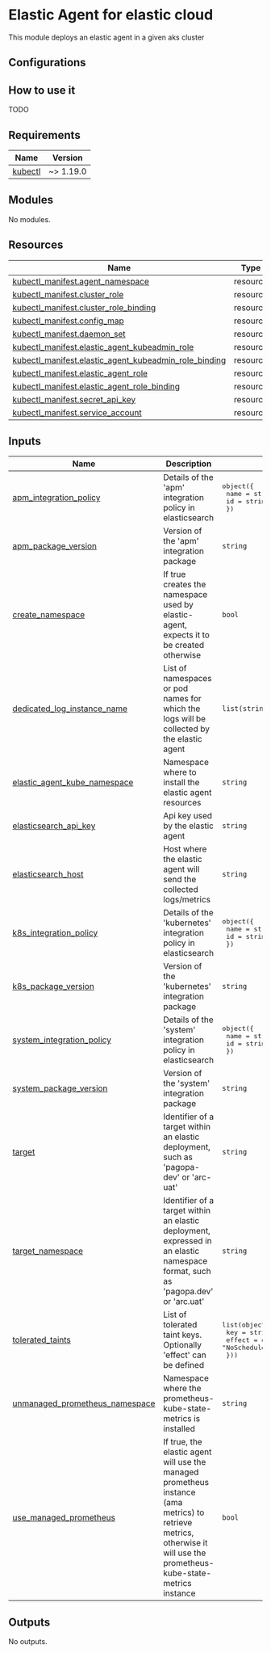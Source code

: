 # Elastic Agent for elastic cloud

This module deploys an elastic agent in a given aks cluster

## Configurations

## How to use it

TODO

<!-- markdownlint-disable -->
<!-- BEGIN_TF_DOCS -->
## Requirements

| Name | Version |
|------|---------|
| <a name="requirement_kubectl"></a> [kubectl](#requirement\_kubectl) | ~> 1.19.0 |

## Modules

No modules.

## Resources

| Name | Type |
|------|------|
| [kubectl_manifest.agent_namespace](https://registry.terraform.io/providers/gavinbunney/kubectl/latest/docs/resources/manifest) | resource |
| [kubectl_manifest.cluster_role](https://registry.terraform.io/providers/gavinbunney/kubectl/latest/docs/resources/manifest) | resource |
| [kubectl_manifest.cluster_role_binding](https://registry.terraform.io/providers/gavinbunney/kubectl/latest/docs/resources/manifest) | resource |
| [kubectl_manifest.config_map](https://registry.terraform.io/providers/gavinbunney/kubectl/latest/docs/resources/manifest) | resource |
| [kubectl_manifest.daemon_set](https://registry.terraform.io/providers/gavinbunney/kubectl/latest/docs/resources/manifest) | resource |
| [kubectl_manifest.elastic_agent_kubeadmin_role](https://registry.terraform.io/providers/gavinbunney/kubectl/latest/docs/resources/manifest) | resource |
| [kubectl_manifest.elastic_agent_kubeadmin_role_binding](https://registry.terraform.io/providers/gavinbunney/kubectl/latest/docs/resources/manifest) | resource |
| [kubectl_manifest.elastic_agent_role](https://registry.terraform.io/providers/gavinbunney/kubectl/latest/docs/resources/manifest) | resource |
| [kubectl_manifest.elastic_agent_role_binding](https://registry.terraform.io/providers/gavinbunney/kubectl/latest/docs/resources/manifest) | resource |
| [kubectl_manifest.secret_api_key](https://registry.terraform.io/providers/gavinbunney/kubectl/latest/docs/resources/manifest) | resource |
| [kubectl_manifest.service_account](https://registry.terraform.io/providers/gavinbunney/kubectl/latest/docs/resources/manifest) | resource |

## Inputs

| Name | Description | Type | Default | Required |
|------|-------------|------|---------|:--------:|
| <a name="input_apm_integration_policy"></a> [apm\_integration\_policy](#input\_apm\_integration\_policy) | Details of the 'apm' integration policy in elasticsearch | <pre>object({<br/>    name = string<br/>    id   = string<br/>  })</pre> | n/a | yes |
| <a name="input_apm_package_version"></a> [apm\_package\_version](#input\_apm\_package\_version) | Version of the 'apm' integration package | `string` | n/a | yes |
| <a name="input_create_namespace"></a> [create\_namespace](#input\_create\_namespace) | If true creates the namespace used by elastic-agent, expects it to be created otherwise | `bool` | `true` | no |
| <a name="input_dedicated_log_instance_name"></a> [dedicated\_log\_instance\_name](#input\_dedicated\_log\_instance\_name) | List of namespaces or pod names for which the logs will be collected by the elastic agent | `list(string)` | n/a | yes |
| <a name="input_elastic_agent_kube_namespace"></a> [elastic\_agent\_kube\_namespace](#input\_elastic\_agent\_kube\_namespace) | Namespace where to install the elastic agent resources | `string` | n/a | yes |
| <a name="input_elasticsearch_api_key"></a> [elasticsearch\_api\_key](#input\_elasticsearch\_api\_key) | Api key used by the elastic agent | `string` | n/a | yes |
| <a name="input_elasticsearch_host"></a> [elasticsearch\_host](#input\_elasticsearch\_host) | Host where the elastic agent will send the collected logs/metrics | `string` | n/a | yes |
| <a name="input_k8s_integration_policy"></a> [k8s\_integration\_policy](#input\_k8s\_integration\_policy) | Details of the 'kubernetes' integration policy in elasticsearch | <pre>object({<br/>    name = string<br/>    id   = string<br/>  })</pre> | n/a | yes |
| <a name="input_k8s_package_version"></a> [k8s\_package\_version](#input\_k8s\_package\_version) | Version of the 'kubernetes' integration package | `string` | n/a | yes |
| <a name="input_system_integration_policy"></a> [system\_integration\_policy](#input\_system\_integration\_policy) | Details of the 'system' integration policy in elasticsearch | <pre>object({<br/>    name = string<br/>    id   = string<br/>  })</pre> | n/a | yes |
| <a name="input_system_package_version"></a> [system\_package\_version](#input\_system\_package\_version) | Version of the 'system' integration package | `string` | n/a | yes |
| <a name="input_target"></a> [target](#input\_target) | Identifier of a target within an elastic deployment, such as 'pagopa-dev' or 'arc-uat' | `string` | n/a | yes |
| <a name="input_target_namespace"></a> [target\_namespace](#input\_target\_namespace) | Identifier of a target within an elastic deployment, expressed in an elastic namespace format, such as 'pagopa.dev' or 'arc.uat' | `string` | n/a | yes |
| <a name="input_tolerated_taints"></a> [tolerated\_taints](#input\_tolerated\_taints) | List of tolerated taint keys. Optionally 'effect' can be defined | <pre>list(object({<br/>    key    = string<br/>    effect = optional(string, "NoSchedule")<br/>  }))</pre> | `[]` | no |
| <a name="input_unmanaged_prometheus_namespace"></a> [unmanaged\_prometheus\_namespace](#input\_unmanaged\_prometheus\_namespace) | Namespace where the prometheus-kube-state-metrics is installed | `string` | n/a | yes |
| <a name="input_use_managed_prometheus"></a> [use\_managed\_prometheus](#input\_use\_managed\_prometheus) | If true, the elastic agent will use the managed prometheus instance (ama metrics) to retrieve metrics, otherwise it will use the prometheus-kube-state-metrics instance | `bool` | `true` | no |

## Outputs

No outputs.
<!-- END_TF_DOCS -->
